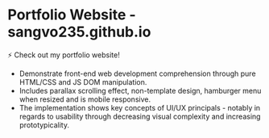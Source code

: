 # Portfolio Website - sangvo235.github.io 
⚡ Check out my portfolio website! 
- Demonstrate front-end web development comprehension through pure HTML/CSS and JS DOM manipulation.
- Includes parallax scrolling effect, non-template design, hamburger menu when resized and is mobile responsive.
- The implementation shows key concepts of UI/UX principals - notably in regards to usability through decreasing visual complexity and increasing prototypicality.
